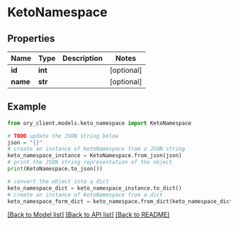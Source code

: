 # KetoNamespace


## Properties

Name | Type | Description | Notes
------------ | ------------- | ------------- | -------------
**id** | **int** |  | [optional] 
**name** | **str** |  | [optional] 

## Example

```python
from ory_client.models.keto_namespace import KetoNamespace

# TODO update the JSON string below
json = "{}"
# create an instance of KetoNamespace from a JSON string
keto_namespace_instance = KetoNamespace.from_json(json)
# print the JSON string representation of the object
print(KetoNamespace.to_json())

# convert the object into a dict
keto_namespace_dict = keto_namespace_instance.to_dict()
# create an instance of KetoNamespace from a dict
keto_namespace_form_dict = keto_namespace.from_dict(keto_namespace_dict)
```
[[Back to Model list]](../README.md#documentation-for-models) [[Back to API list]](../README.md#documentation-for-api-endpoints) [[Back to README]](../README.md)


